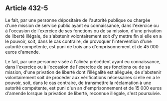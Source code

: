 Article 432-5
----
Le fait, par une personne dépositaire de l'autorité publique ou chargée d'une
mission de service public ayant eu connaissance, dans l'exercice ou à l'occasion
de l'exercice de ses fonctions ou de sa mission, d'une privation de liberté
illégale, de s'abstenir volontairement soit d'y mettre fin si elle en a le
pouvoir, soit, dans le cas contraire, de provoquer l'intervention d'une autorité
compétente, est puni de trois ans d'emprisonnement et de 45 000 euros d'amende.

Le fait, par une personne visée à l'alinéa précédent ayant eu connaissance, dans
l'exercice ou à l'occasion de l'exercice de ses fonctions ou de sa mission,
d'une privation de liberté dont l'illégalité est alléguée, de s'abstenir
volontairement soit de procéder aux vérifications nécessaires si elle en a le
pouvoir, soit, dans le cas contraire, de transmettre la réclamation à une
autorité compétente, est puni d'un an d'emprisonnement et de 15 000 euros
d'amende lorsque la privation de liberté, reconnue illégale, s'est poursuivie.
